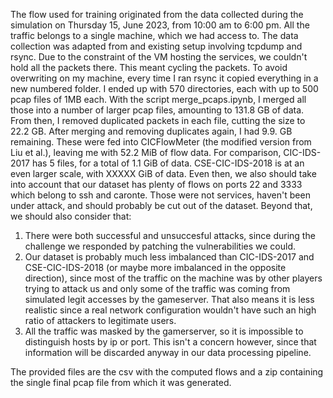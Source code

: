 The flow used for training originated from the data collected during the simulation on Thursday 15, June 2023, from 10:00 am to 6:00 pm. 
All the traffic belongs to a single machine, which we had access to.
The data collection was adapted from and existing setup involving tcpdump and rsync. Due to the constraint of the VM hosting the services, we couldn't hold all the packets there. This meant cycling the packets. To avoid overwriting on my machine, every time I ran rsync it copied everything in a new numbered folder. I ended up with 570 directories, each with up to 500 pcap files of 1MB each. 
With the script merge_pcaps.ipynb, I merged all those into a number of larger pcap files, amounting to 131.8 GB of data. 
From then, I removed duplicated packets in each file, cutting the size to 22.2 GB.
After merging and removing duplicates again, I had 9.9. GB remaining.
These were fed into CICFlowMeter (the modified version from Liu et al.), leaving me with 52.2 MiB of flow data. For comparison, CIC-IDS-2017 has 5 files, for a total of 1.1 GiB of data. CSE-CIC-IDS-2018 is at an even larger scale, with XXXXX GiB of data. 
Even then, we also should take into account that our dataset has plenty of flows on ports 22 and 3333 which belong to ssh and caronte. Those were not services, haven't been under attack, and should probably be cut out of the dataset.
Beyond that, we should also consider that:
1. There  were both successful and unsuccesful attacks, since during the challenge we responded by patching the vulnerabilities we could.
2. Our dataset is probably much less imbalanced than CIC-IDS-2017 and CSE-CIC-IDS-2018 (or maybe more imbalanced in the opposite direction), since most of the traffic on the machine was by other players trying to attack us and only some of the traffic was coming from simulated legit accesses by the gameserver. That also means it is less realistic since a real network configuration wouldn't have such an high ratio of attackers to legitimate users.
3. All the traffic was masked by the gamerserver, so it is impossible to distinguish hosts by ip or port. This isn't a concern however, since that information will be discarded anyway in our data processing pipeline.

The provided files are the csv with the computed flows and a zip containing the single final pcap file from which it was generated.
